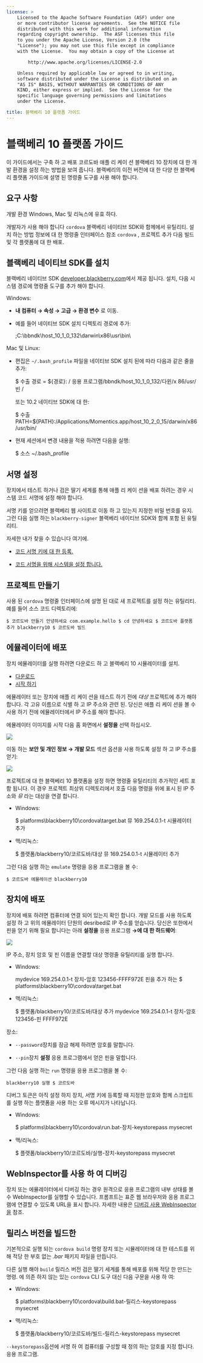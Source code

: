 ```yaml
---
license: >
    Licensed to the Apache Software Foundation (ASF) under one
    or more contributor license agreements.  See the NOTICE file
    distributed with this work for additional information
    regarding copyright ownership.  The ASF licenses this file
    to you under the Apache License, Version 2.0 (the
    "License"); you may not use this file except in compliance
    with the License.  You may obtain a copy of the License at

        http://www.apache.org/licenses/LICENSE-2.0

    Unless required by applicable law or agreed to in writing,
    software distributed under the License is distributed on an
    "AS IS" BASIS, WITHOUT WARRANTIES OR CONDITIONS OF ANY
    KIND, either express or implied.  See the License for the
    specific language governing permissions and limitations
    under the License.

title: 블랙베리 10 플랫폼 가이드
---
```


# 블랙베리 10 플랫폼 가이드

이 가이드에서는 구축 하 고 배포 코르도바 애플 리 케이 션 블랙베리 10 장치에 대 한 개발 환경을 설정 하는 방법을 보여 줍니다. 블랙베리의 이전 버전에 대 한 다양 한 블랙베리 플랫폼 가이드에 설명 된 명령줄 도구를 사용 해야 합니다.

## 요구 사항

개발 환경 Windows, Mac 및 리눅스에 유효 하다.

개발자가 사용 해야 합니다 `cordova` 블랙베리 네이티브 SDK와 함께에서 유틸리티. 설치 하는 방법 정보에 대 한 명령줄 인터페이스 참조 `cordova` , 프로젝트 추가 다음 빌드 및 각 플랫폼에 대 한 배포.

## 블랙베리 네이티브 SDK를 설치

블랙베리 네이티브 SDK [developer.blackberry.com][1]에서 제공 됩니다. 설치, 다음 시스템 경로에 명령줄 도구를 추가 해야 합니다.

 [1]: http://developer.blackberry.com/native/download/

Windows:

*   **내 컴퓨터 → 속성 → 고급 → 환경 변수** 로 이동.

*   예를 들어 네이티브 SDK 설치 디렉토리 경로에 추가:
    
    ;C:\bbndk\host\_10\_1\_0\_132\darwin\x86\usr\bin\

Mac 및 Linux:

*   편집은 `~/.bash_profile` 파일을 네이티브 SDK 설치 된에 따라 다음과 같은 줄을 추가:
    
    $ 수출 경로 = ${경로}: / 응용 프로그램/bbndk/host\_10\_1\_0\_132/다윈/x 86/usr/빈 /
    
    또는 10.2 네이티브 SDK에 대 한:
    
    $ 수출 PATH=${PATH}:/Applications/Momentics.app/host\_10\_2\_0\_15/darwin/x86/usr/bin/

*   현재 세션에서 변경 내용을 적용 하려면 다음을 실행:
    
    $ 소스 ~/.bash_profile

## 서명 설정

장치에서 테스트 하거나 검은 딸기 세계를 통해 애플 리 케이 션을 배포 하려는 경우 시스템 코드 서명에 설정 해야 합니다.

서명 키를 얻으려면 블랙베리 웹 사이트로 이동 하 고 있는지 지정한 비밀 번호를 유지. 그런 다음 실행 하는 `blackberry-signer` 블랙베리 네이티브 SDK와 함께 포함 된 유틸리티.

자세한 내가 찾을 수 있습니다 여기에.

*   [코드 서명 키에 대 한 등록.][2]

*   [코드 서명을 위해 시스템을 설정 합니다.][3]

 [2]: https://www.blackberry.com/SignedKeys/codesigning.html
 [3]: https://developer.blackberry.com/html5/documentation/signing_setup_bb10_apps_2008396_11.html

## 프로젝트 만들기

사용 된 `cordova` 명령줄 인터페이스에 설명 된 대로 새 프로젝트를 설정 하는 유틸리티. 예를 들어 소스 코드 디렉토리에:

    $ 코르도바 만들기 안녕하세요 com.example.hello $ cd 안녕하세요 $ 코르도바 플랫폼 추가 blackberry10 $ 코르도바 빌드
    

## 에뮬레이터에 배포

장치 에뮬레이터를 실행 하려면 다운로드 하 고 블랙베리 10 시뮬레이터를 설치.

*   [다운로드][1]
*   [시작 하기][4]

 [4]: http://developer.blackberry.com/devzone/develop/simulator/blackberry_10_simulator_start.html

에뮬레이터 또는 장치에 애플 리 케이 션을 테스트 하기 전에 *대상* 프로젝트에 추가 해야 합니다. 각 고유 이름으로 식별 하 고 IP 주소와 관련 된. 당신은 애플 리 케이 션을 볼 수 사용 하기 전에 에뮬레이터에서 IP 주소를 해야 합니다.

에뮬레이터 이미지를 시작 다음 홈 화면에서 **설정을** 선택 하십시오.

![][5]

 [5]: img/guide/platforms/blackberry10/bb_home.png

이동 하는 **보안 및 개인 정보 → 개발 모드** 섹션 옵션을 사용 하도록 설정 하 고 IP 주소를 얻기:

![][6]

 [6]: img/guide/platforms/blackberry10/bb_devel.png

프로젝트에 대 한 블랙베리 10 플랫폼을 설정 하면 명령줄 유틸리티의 추가적인 세트 포함 됩니다. 이 경우 프로젝트 최상위 디렉토리에서 호출 다음 명령을 위에 표시 된 IP 주소와 *뮤* 라는 대상을 연결 합니다.

*   Windows:
    
    $ platforms\blackberry10\cordova\target.bat 뮤 169.254.0.1-t 시뮬레이터 추가

*   맥/리눅스:
    
    $ 플랫폼/blackberry10/코르도바/대상 뮤 169.254.0.1-t 시뮬레이터 추가

그런 다음 실행 하는 `emulate` 명령을 응용 프로그램을 볼 수:

    $ 코르도바 에뮬레이션 blackberry10
    

## 장치에 배포

장치에 배포 하려면 컴퓨터에 연결 되어 있는지 확인 합니다. 개발 모드를 사용 하도록 설정 하 고 위의 에뮬레이터 단원의 desribed로 IP 주소를 얻습니다. 당신은 또한에서 핀을 얻기 위해 필요 합니다는 아래 **설정을** 응용 프로그램 **→에 대 한 하드웨어**:

![][7]

 [7]: img/guide/platforms/blackberry10/bb_pin.png

IP 주소, 장치 암호 및 핀 이름을 연결할 대상 명령줄 유틸리티를 실행 합니다.

*   Windows:
    
    mydevice 169.254.0.1-t 장치-암호 123456-FFFF972E 핀을 추가 하는 $ platforms\blackberry10\cordova\target.bat

*   맥/리눅스:
    
    $ 플랫폼/blackberry10/코르도바/대상 추가 mydevice 169.254.0.1-t 장치-암호 123456-핀 FFFF972E

장소:

*   `--password`장치를 잠금 해제 하려면 암호를 말합니다.

*   `--pin`장치 **설정** 응용 프로그램에서 얻은 핀을 말합니다.

그런 다음 실행 하는 `run` 명령을 응용 프로그램을 볼 수:

    blackberry10 실행 $ 코르도바
    

디버그 토큰은 아직 설정 하지 장치, 서명 키에 등록할 때 지정한 암호와 함께 스크립트를 실행 하는 플랫폼을 사용 하는 오류 메시지가 나타납니다.

*   Windows:
    
    $ platforms\blackberry10\cordova\run.bat-장치-keystorepass mysecret

*   맥/리눅스:
    
    $ 플랫폼/blackberry10/코르도바/실행-장치-keystorepass mysecret

## WebInspector를 사용 하 여 디버깅

장치 또는 에뮬레이터에서 디버깅 하는 경우 원격으로 응용 프로그램의 내부 상태를 볼 수 WebInspector를 실행할 수 있습니다. 프롬프트는 표준 웹 브라우저와 응용 프로그램에 연결할 수 있도록 URL을 표시 합니다. 자세한 내용은 [디버깅 사용 WebInspector을][8] 참조.

 [8]: http://developer.blackberry.com/html5/documentation/web_inspector_overview_1553586_11.html

## 릴리스 버전을 빌드한

기본적으로 실행 되는 `cordova build` 명령 장치 또는 시뮬레이터에 대 한 테스트를 위해 적당 한 부호 없는 *.bar* 패키지 파일을 만듭니다.

다른 실행 해야 `build` 릴리스 버전 검은 딸기 세계를 통해 배포를 위해 적당 한 만드는 명령. 에 의존 하지 않는 있는 `cordova` CLI 도구 대신 다음 구문을 사용 하 여:

*   Windows:
    
    $ platforms\blackberry10\cordova\build.bat-릴리스-keystorepass mysecret

*   맥/리눅스:
    
    $ 플랫폼/blackberry10/코르도바/빌드-릴리스-keystorepass mysecret

`--keystorepass`옵션에 서명 하 여 컴퓨터를 구성할 때 정의 하는 암호를 지정 합니다. 응용 프로그램.